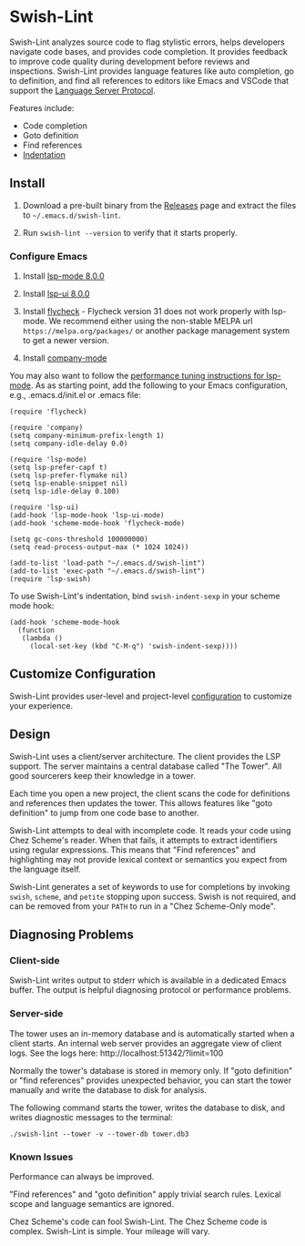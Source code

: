 # Swish-Lint

Swish-Lint analyzes source code to flag stylistic errors, helps
developers navigate code bases, and provides code completion.  It
provides feedback to improve code quality during development before
reviews and inspections.  Swish-Lint provides language features like
auto completion, go to definition, and find all references to editors
like Emacs and VSCode that support the [Language Server
Protocol](https://microsoft.github.io/language-server-protocol/).

Features include:

- Code completion
- Goto definition
- Find references
- [Indentation](indentation.md)

## Install

1. Download a pre-built binary from the
[Releases](https://github.com/becls/swish-lint/releases) page and
extract the files to `~/.emacs.d/swish-lint`.

2. Run `swish-lint --version` to verify that it starts properly.

### Configure Emacs

1. Install [lsp-mode 8.0.0](https://emacs-lsp.github.io/lsp-mode/)

2. Install [lsp-ui 8.0.0](https://emacs-lsp.github.io/lsp-ui/)

3. Install [flycheck](https://www.flycheck.org/) - Flycheck version 31
does not work properly with lsp-mode. We recommend either using the
non-stable MELPA url `https://melpa.org/packages/` or another package
management system to get a newer version.

4. Install [company-mode](http://company-mode.github.io/)

You may also want to follow the [performance tuning instructions for
lsp-mode](https://emacs-lsp.github.io/lsp-mode/page/performance/). As
as starting point, add the following to your Emacs configuration,
e.g., .emacs.d/init.el or .emacs file:

```
(require 'flycheck)

(require 'company)
(setq company-minimum-prefix-length 1)
(setq company-idle-delay 0.0)

(require 'lsp-mode)
(setq lsp-prefer-capf t)
(setq lsp-prefer-flymake nil)
(setq lsp-enable-snippet nil)
(setq lsp-idle-delay 0.100)

(require 'lsp-ui)
(add-hook 'lsp-mode-hook 'lsp-ui-mode)
(add-hook 'scheme-mode-hook 'flycheck-mode)

(setq gc-cons-threshold 100000000)
(setq read-process-output-max (* 1024 1024))

(add-to-list 'load-path "~/.emacs.d/swish-lint")
(add-to-list 'exec-path "~/.emacs.d/swish-lint")
(require 'lsp-swish)
```

To use Swish-Lint's indentation, bind `swish-indent-sexp` in your
scheme mode hook:

```
(add-hook 'scheme-mode-hook
  (function
   (lambda ()
     (local-set-key (kbd "C-M-q") 'swish-indent-sexp))))
```

## Customize Configuration

Swish-Lint provides user-level and project-level
[configuration](configuration.md) to customize your experience.

## Design

Swish-Lint uses a client/server architecture. The client provides the
LSP support. The server maintains a central database called "The
Tower". All good sourcerers keep their knowledge in a tower.

Each time you open a new project, the client scans the code for
definitions and references then updates the tower. This allows
features like "goto definition" to jump from one code base to another.

Swish-Lint attempts to deal with incomplete code. It reads your code
using Chez Scheme's reader. When that fails, it attempts to extract
identifiers using regular expressions. This means that "Find
references" and highlighting may not provide lexical context or
semantics you expect from the language itself.

Swish-Lint generates a set of keywords to use for completions by
invoking `swish`, `scheme`, and `petite` stopping upon success. Swish
is not required, and can be removed from your `PATH` to run in a "Chez
Scheme-Only mode".

## Diagnosing Problems

### Client-side

Swish-Lint writes output to stderr which is available in a dedicated
Emacs buffer. The output is helpful diagnosing protocol or performance
problems.

### Server-side

The tower uses an in-memory database and is automatically started when
a client starts. An internal web server provides an aggregate view of
client logs. See the logs here: http://localhost:51342/?limit=100

Normally the tower's database is stored in memory only. If "goto
definition" or "find references" provides unexpected behavior, you can
start the tower manually and write the database to disk for analysis.

The following command starts the tower, writes the database to disk,
and writes diagnostic messages to the terminal:

`./swish-lint --tower -v --tower-db tower.db3`

### Known Issues

Performance can always be improved.

"Find references" and "goto definition" apply trivial search
rules. Lexical scope and language semantics are ignored.

Chez Scheme's code can fool Swish-Lint. The Chez Scheme code is
complex. Swish-Lint is simple. Your mileage will vary.
